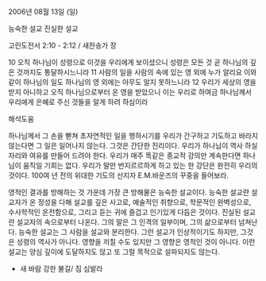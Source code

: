 2006년 08월 13일 (일)

능숙한 설교 진실한 설교



고린도전서 2:10 - 2:12 / 새찬송가  장


10 오직 하나님이 성령으로 이것을 우리에게 보이셨으니 성령은 모든 것 곧 하나님의 깊은 것까지도 통달하시느니라 11 사람의 일을 사람의 속에 있는 영 외에 누가 알리요 이와 같이 하나님의 일도 하나님의 영 외에는 아무도 알지 못하느니라 12 우리가 세상의 영을 받지 아니하고 오직 하나님으로부터 온 영을 받았으니 이는 우리로 하여금 하나님께서 우리에게 은혜로 주신 것들을 알게 하려 하심이라

해석도움





하나님께서 그 손을 뻗쳐 초자연적인 일을 행하시기를 우리가 간구하고 기도하고 바라지 않는다면 그 일은 일어나지 않는다. 그것은 간단한 진리이다. 우리가 하나님이 역사 하실 자리와 여유를 만들어 드려야 한다. 우리가 매주 똑같은 종교적 강의만 계속한다면 하나님이 움직일 기회는 없다. 우리가 말만 번지르르하게 하고 있는 한 강단은 완전히 우리의 것이다. 100여 년 전의 위대한 기도의 선지자 E.M.바운즈의 꾸중을 들어보라.

영적인 결과를 방해하는 것 가운데 가장 큰 방해물은 능숙한 설교이다. 능숙한 설교란 설교자가 온 정성을 다해 설교를 깊은 사고로, 예술적인 취향으로, 학문적인 완벽성으로, 수사학적인 온전함으로, 그리고 듣는 귀에 즐겁고 인기있게 다듬은 것이다. 진실된 설교란 설교자의 속으로부터 나온다. 그의 말은 그 인격의 일부이며, 그의 삶으로부터 넘쳐난다. 능숙한 설교는 그 사람을 설교와 분리한다. 그런 설교가 인상적이기도 하지만, 그것은 성령의 역사가 아니다. 영향을 끼칠 수도 있지만 그 영향은 영적인 것이 아니다. 이런 설교는 양심 깊이에 도달하지도 않고 또 그럴 목적으로 설파되지도 않는다. 

- 새 바람 강한 불길/ 짐 심발라